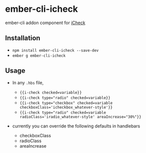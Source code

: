 # ember-cli-icheck

ember-cli addon component for [iCheck](http://fronteed.com/iCheck/)

## Installation

* `npm install ember-cli-icheck --save-dev`
* `ember g ember-cli-icheck`

## Usage

* In any `.hbs` file,
	- `{{i-check checked=variable}}`
	- `{{i-check type="radio" checked=variable}}`
	- `{{i-check type="checkbox" checked=variable checkboxClass='icheckbox_whatever-style'}}`
	- `{{i-check type="radio" checked=variable radioClass='iradio_whatever-style' areaIncrease="30%"}}`

* currently you can override the following defaults in handlebars
	- checkboxClass
	- radioClass
	- areaIncrease
